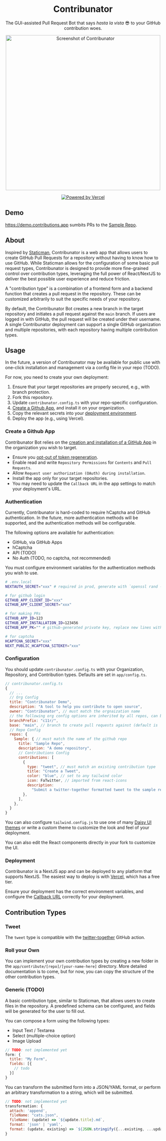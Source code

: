 <div align="center">

# Contribunator

The GUI-assisted Pull Request Bot that says _hasta la vista_ 😎 to your GitHub contribution woes.

<img src="./screenshot.jpg" height="500" align="center" alt="Screenshot of Contribunator" />

[![Powered by Vercel](./public/powered-by-vercel-black.svg)](https://vercel.com?utm_source=contribunator&utm_campaign=oss)

</div>

## Demo

https://demo.contributions.app sumbits PRs to the [Sample Repo](https://github.com/Contribunator/Sample).

## About

Inspired by [Staticman](https://github.com/eduardoboucas/staticman), Contribunator is a web app that allows users to create GitHub Pull Requests for a repository without having to know how to use GitHub. While Staticman allows for the configuration of some basic pull request types, Contribunator is designed to provide more fine-grained control over contribution types, leveraging the full power of React/NextJS to deliver the best possible user experience and reduce friction.

A "contribution type" is a combination of a frontend form and a backend function that creates a pull request in the repository. These can be customized arbitrarily to suit the specific needs of your repository.

By default, the Contribunator Bot creates a new branch in the target repository and initiates a pull request against the `main` branch. If users are logged in with GitHub, the pull request will be created under their username. A single Contribunator deployment can support a single GitHub organization and multiple repositories, with each repository having multiple contribution types.

## Usage

In the future, a version of Contribunator may be available for public use with one-click installation and management via a config file in your repo (TODO).

For now, you need to create your own deployment:

1. Ensure that your target repositories are properly secured, e.g., with branch protection.
2. Fork this repository.
3. Update `contribunator.config.ts` with your repo-specific configuration.
4. [Create a Github App](#create-a-github-app), and install it on your organization.
5. Copy the relevant secrets into your [deployment environment](#authentication).
6. Deploy the app (e.g., using Vercel).

### Create a Github App

Contribunator Bot relies on the [creation and installation of a GitHub App](https://docs.github.com/en/apps/creating-github-apps/setting-up-a-github-app/creating-a-github-app) in the organization you wish to target.

- Ensure you [opt-out of token regeneration](https://docs.github.com/en/apps/creating-github-apps/authenticating-with-a-github-app/refreshing-user-access-tokens#configuring-your-app-to-use-user-access-tokens-that-expire).
- Enable read and write `Repository Permissions` for `Contents` and `Pull Requests`.
- Allow `Request user authorization (OAuth) during installation`.
- Install the app only for your target repositories.
- You may need to update the `Callback URL` in the app settings to match your deployment's URL.

### Authentication

Currently, Contribunator is hard-coded to require hCaptcha and GitHub authentication. In the future, more authentication methods will be supported, and the authentication methods will be configurable.

The following options are available for authentication:

- GitHub, via GitHub Apps
- hCaptcha
- API (TODO)
- No Auth (TODO, no captcha, not recommended)

You must configure environment variables for the authentication methods you wish to use.

```bash
# .env.local
NEXTAUTH_SECRET="xxx" # required in prod, generate with `openssl rand -hex 64`

# for github login
GITHUB_APP_CLIENT_ID="xxx"
GITHUB_APP_CLIENT_SECRET="xxx"

# for making PRs
GITHUB_APP_ID=123
GITHUB_APP_INSTALLATION_ID=123456
GITHUB_APP_PK="" # github-generated private key, replace new lines with \n (vercel does this automatically)

# for captcha
HCAPTCHA_SECRET="xxx"
NEXT_PUBLIC_HCAPTCHA_SITEKEY="xxx"
```

### Configuration

You should update `contribunator.config.ts` with your Organization, Repository, and Contribution types. Defaults are set in `app/config.ts`.

```js
// contribunator.config.ts
{
  // ...
  // Org Config
  title: "Contribunator Demo",
  description: "A tool to help you contribute to open source",
  owner: "Contribunator", // must match the orgnaization name
  // the following org config options are inherited by all repos, can be overridden in repo config
  branchPrefix: "c11r/",
  base: "main", // branch to create pull requests against (default is `main`)
  // Repo Config
  repos: {
    Sample: { // must match the name of the github repo
      title: "Sample Repo",
      description: "A demo repository",
      // Contributions Config
      contributions: [
        {
          type: "tweet", // must match an existing contribution type
          title: "Create a Tweet",
          color: "blue", // set to any tailwind color
          icon: FaTwitter, // imported from react-icons
          description:
            "Submit a twitter-together formatted tweet to the sample respository, demonstrating the use of Contribunator",
        },
      ],
    },
  }
}
```

You can also configure `tailwind.config.js` to use one of many [Daisy UI themes](https://daisyui.com/docs/themes/) or write a custom theme to customize the look and feel of your deployment.

You can also edit the React components directly in your fork to customize the UI.

### Deployment

Contribunator is a NextJS app and can be deployed to any platform that supports NextJS. The easiest way to deploy is with [Vercel](https://vercel.com/), which has a free tier.

Ensure your deployment has the correct environment variables, and configure the [Callback URL](#authentication) correctly for your deployment.

## Contribution Types

### Tweet

The `tweet` type is compatible with the [twitter-together](https://github.com/twitter-together/action) GitHub action.

### Roll your Own

You can implement your own contribution types by creating a new folder in the `app/contribute/[repo]/[your-name-here]` directory. More detailed documentation is to come, but for now, you can copy the structure of the other contribution types.

### Generic (TODO)

A basic contribution type, similar to Staticman, that allows users to create files in the repository. A predefined schema can be configured, and fields will be generated for the user to fill out.

You can compose a form using the following types:

- Input Text / Textarea
- Select (multiple-choice option)
- Image Upload

```js
// TODO: not implemented yet
form: {
  title: "My Form",
  fields: [{
    // todo
  }]
}
```

You can transform the submitted form into a JSON/YAML format, or perform an arbitrary transformation to a string, which will be submitted.

```js
// TODO: not implemented yet
transformation: {
  attach: 'append',
  fileName: "cats.json",
  fileName: (update) => `${update.title}.md`,
  format: 'json' | 'yaml',
  format: (update, existing) => `${JSON.stringify({...existing, ...update})}`,
}
```

